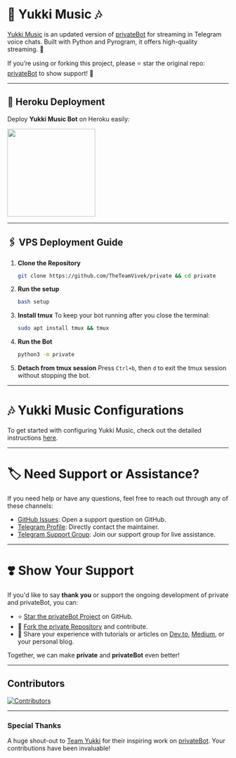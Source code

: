 # 🎵 **Yukki Music** 🎶

[Yukki Music](https://github.com/TheTeamVivek/private) is an updated version of [privateBot](https://github.com/TeamYukki/privateBot) for streaming in Telegram voice chats. Built with Python and Pyrogram, it offers high-quality streaming. 🚀

If you’re using or forking this project, please ⭐ star the original repo: [privateBot](https://github.com/TeamYukki/privateBot) to show support! 🙌

---

## 🚀 Heroku Deployment

Deploy **Yukki Music Bot** on Heroku easily:

<a href="https://dashboard.heroku.com/new?template=https://github.com/xGuliyev/Famil_music_bot"><img src="https://img.shields.io/badge/Deploy%20To%20Heroku-red?style=for-the-badge&logo=heroku" width="200"/></a>

---
## 🖇️ VPS Deployment Guide

1. **Clone the Repository**
   ```bash
   git clone https://github.com/TheTeamVivek/private && cd private
   ```

2. **Run the setup**
   ```bash
   bash setup
   ```

3. **Install tmux**
   To keep your bot running after you close the terminal:
   ```bash
   sudo apt install tmux && tmux
   ```

4. **Run the Bot**
   ```bash
   python3 -m private
   ```

5.  **Detach from tmux session**
   Press `Ctrl+b`, then `d` to exit the tmux session without stopping the bot.

___

# 🎶 Yukki Music Configurations

To get started with configuring Yukki Music, check out the detailed instructions [here](https://github.com/TheTeamVivek/private/blob/master/config/README.md).

---

# 🏷 Need Support or Assistance?

If you need help or have any questions, feel free to reach out through any of these channels:

- [GitHub Issues](https://github.com/TheTeamVivek/private/issues/new?assignees=&labels=question&title=support%3A+&body=%23+Support+Question): Open a support question on GitHub.
- [Telegram Profile](https://t.me/vivekkumar07089): Directly contact the maintainer.
- [Telegram Support Group](https://t.me/TheTeamVk): Join our support group for live assistance.

---

# ❣️ Show Your Support

If you'd like to say **thank you** or support the ongoing development of private and privateBot, you can:

- ⭐ [Star the privateBot Project](https://github.com/TeamYukki/privateBot) on GitHub.
- 🍴 [Fork the private Repository](https://github.com/TheTeamVivek/private) and contribute.
- 📝 Share your experience with tutorials or articles on [Dev.to](https://dev.to/), [Medium](https://medium.com/), or your personal blog.

Together, we can make **private** and **privateBot** even better!


---

## Contributors

[![Contributors](https://contrib.nn.ci/api?repo=TheTeamVivek/private&radius=100)](https://github.com/TheTeamVivek/private/graphs/contributors)

---

### Special Thanks

A huge shout-out to [Team Yukki](https://github.com/TeamYukki) for their inspiring work on [privateBot](https://github.com/TeamYukki/privateBot). Your contributions have been invaluable!
